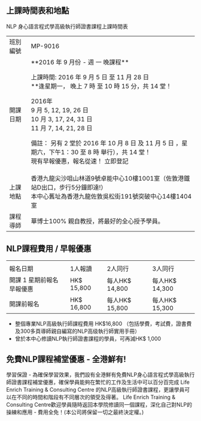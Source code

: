 <h2> 上課時間表和地點</h2>

<p>NLP 身心語言程式學高級執行師證書課程上課時間表</p>

<table class="table">
<tr>
  <td>班別編號</td>
  <td>MP-9016</td>
</tr>
<tr>
  <td>開課日期</td>

  <td>
**2016 年 9 月份 - 週 一 晚課程** <br>

上課時間: 2016 年 9 月  5 日 至  11 月 28 日<br>
**逢星期一， 晚上 7 時 至 10 時 15 分，共 14 堂！<br>

2016年 <br>
9 月 5, 12, 19, 26 日<br>
10 月 3, 17, 24, 31 日<br>
11 月 7, 14, 21, 28 日<br>

備註： 另有 2 堂於 2016 年 10 月 8 日 及 11 月 5 日 ，星期六，下午1：30 至 8 時 舉行），共 14 堂！
<br>
現有早報優惠，報名從速！ 立即登記<br>

</td>
</tr>
<tr>
  <td>上課地點</td>
  <td>
    香港九龍尖沙咀山林道9號卓能中心10樓1001室（佐敦港鐵站D出口，步行5分鐘即達!）<br>
    本中心舊址為香港九龍佐敦吳松街191號突破中心14樓1404室
  </td>
</tr>
<tr>
  <td>課程導師</td>
  <td>華博士100% 親自教授，將最好的全心授予學員。</td>
</tr>
</table>







<h2>NLP課程費用 / 早報優惠</h2>

<table class="table">
<tr>
  <td col="4"></td>
</tr>
<tr>
  <td>報名日期</td>
  <td>1人報讀</td>
  <td>2人同行</td>
  <td>3人同行</td>
</tr>
<tr>
  <td>開課 1 星期前報名 <span class="label label-danger">早報優惠</span></td>
  <td>HK$ 15,800</td>
  <td>每人HK$ 14,800</td>
  <td>每人HK$ 14,300</td>
</tr>
<tr>
  <td>開課前報名 </td>
  <td>HK$ 16,800</td>
  <td>每人HK$ 15,800</td>
  <td>每人HK$ 15,300</td>
</tr>
</table>

* 整個專業NLP高級執行師課程費用 HK$16,800 （包括學費，考試費，證書費及300多頁導師親自編寫的NLP高级執行師實用手冊）
* 曾於本中心修讀NLP執行師證書課程的學員，可再減HK$ 1,000


<h2>免費NLP課程補堂優惠 - 全港鮮有!</h2>

<p>學習保證 - 為確保學習效果，我們設有全港鮮有免費NLP身心語言程式學高級執行師證書課程補堂優惠，確保學員能夠在繁忙的工作及生活中可以百分百完成 Life Enrich Training &amp; Consulting Centre 的NLP高級執行師證書課程，更讓學員可以在不同的時間和階段有不同層次的領受及得著。 Life Enrich Training &amp; Consulting Centre歡迎學員隨時返回本學院修讀同一個課程，深化自己對NLP的操練和應用 - 費用全免！(本公司將保留一切之最終決定權。)</p>
